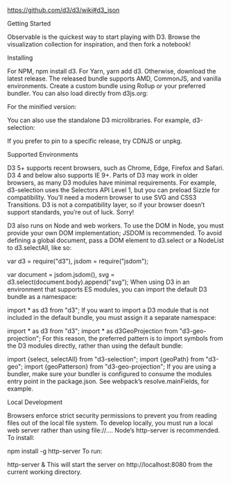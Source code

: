 

https://github.com/d3/d3/wiki#d3_json


Getting Started

Observable is the quickest way to start playing with D3. Browse the visualization collection for inspiration, and then fork a notebook!

Installing

For NPM, npm install d3. For Yarn, yarn add d3. Otherwise, download the latest release. The released bundle supports AMD, CommonJS, and vanilla environments. Create a custom bundle using Rollup or your preferred bundler. You can also load directly from d3js.org:

<script src="https://d3js.org/d3.v5.js"></script>
For the minified version:

<script src="https://d3js.org/d3.v5.min.js"></script>
You can also use the standalone D3 microlibraries. For example, d3-selection:

<script src="https://d3js.org/d3-selection.v1.min.js"></script>
If you prefer to pin to a specific release, try CDNJS or unpkg.

Supported Environments

D3 5+ supports recent browsers, such as Chrome, Edge, Firefox and Safari. D3 4 and below also supports IE 9+. Parts of D3 may work in older browsers, as many D3 modules have minimal requirements. For example, d3-selection uses the Selectors API Level 1, but you can preload Sizzle for compatibility. You’ll need a modern browser to use SVG and CSS3 Transitions. D3 is not a compatibility layer, so if your browser doesn’t support standards, you’re out of luck. Sorry!

D3 also runs on Node and web workers. To use the DOM in Node, you must provide your own DOM implementation; JSDOM is recommended. To avoid defining a global document, pass a DOM element to d3.select or a NodeList to d3.selectAll, like so:

var d3 = require("d3"),
    jsdom = require("jsdom");

var document = jsdom.jsdom(),
    svg = d3.select(document.body).append("svg");
When using D3 in an environment that supports ES modules, you can import the default D3 bundle as a namespace:

import * as d3 from "d3";
If you want to import a D3 module that is not included in the default bundle, you must assign it a separate namespace:

import * as d3 from "d3";
import * as d3GeoProjection from "d3-geo-projection";
For this reason, the preferred pattern is to import symbols from the D3 modules directly, rather than using the default bundle:

import {select, selectAll} from "d3-selection";
import {geoPath} from "d3-geo";
import {geoPatterson} from "d3-geo-projection";
If you are using a bundler, make sure your bundler is configured to consume the modules entry point in the package.json. See webpack’s resolve.mainFields, for example.

Local Development

Browsers enforce strict security permissions to prevent you from reading files out of the local file system. To develop locally, you must run a local web server rather than using file://…. Node’s http-server is recommended. To install:

npm install -g http-server
To run:

http-server & 
This will start the server on http://localhost:8080 from the current working directory.